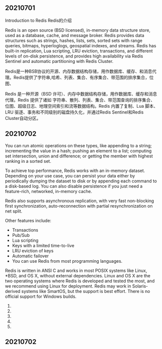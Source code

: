 ## 20210701
Introduction to Redis
Redis的介绍

Redis is an open source (BSD licensed), in-memory data structure store, used as a database, cache, and message broker. Redis provides data structures such as strings, hashes, lists, sets, sorted sets with range queries, bitmaps, hyperloglogs, geospatial indexes, and streams. Redis has built-in replication, Lua scripting, LRU eviction, transactions, and different levels of on-disk persistence, and provides high availability via Redis Sentinel and automatic partitioning with Redis Cluster.

Redis是一种BSB协议的开源、内存数据结构存储，用作数据库、缓存、和消息代理。Redis提供了字符串,哈希、列表、集合、有序集合、带范围的排序集合，位图、


Redis 是一种开源（BSD 许可）、内存中数据结构存储，用作数据库、缓存和消息代理。Redis 提供了诸如 字符串、散列、列表、集合、带范围查询的排序集合、位图、超级日志、地理空间索引和流等数据结构。Redis 内置了复制、Lua 脚本、LRU 驱逐、事务和不同级别的磁盘持久化，并通过Redis Sentinel和Redis Cluster自动分区。




## 20210702

You can run atomic operations on these types, like appending to a string; incrementing the value in a hash; pushing an element to a list; computing set intersection, union and difference; or getting the member with highest ranking in a sorted set.

To achieve top performance, Redis works with an in-memory dataset. Depending on your use case, you can persist your data either by periodically dumping the dataset to disk or by appending each command to a disk-based log. You can also disable persistence if you just need a feature-rich, networked, in-memory cache.

Redis also supports asynchronous replication, with very fast non-blocking first synchronization, auto-reconnection with partial resynchronization on net split.

Other features include:

- Transactions
- Pub/Sub
- Lua scripting
- Keys with a limited time-to-live
- LRU eviction of keys
- Automatic failover
- You can use Redis from most programming languages.

Redis is written in ANSI C and works in most POSIX systems like Linux, *BSD, and OS X, without external dependencies. Linux and OS X are the two operating systems where Redis is developed and tested the most, and we recommend using Linux for deployment. Redis may work in Solaris-derived systems like SmartOS, but the support is best effort. There is no official support for Windows builds.


1. 
2. 
3. 
4. 
5. 

## 20210702 
